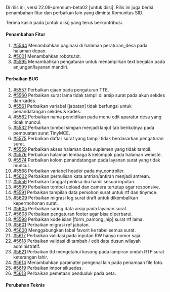 Di rilis ini, versi 22.09-premium-beta02 [untuk diisi]. Rilis ini juga berisi penambahan fitur dan perbaikan lain yang diminta Komunitas SID.

Terima kasih pada [untuk diisi] yang terus berkontribusi.

#### Penambahan Fitur
1. [#5544](https://github.com/OpenSID/OpenSID/issues/5544) Menambahkan paginasi di halaman peraturan_desa pada halaman depan.
2. [#5001](https://github.com/OpenSID/OpenSID/issues/5001) Menambahkan robots.txt.
3. [#5595](https://github.com/OpenSID/OpenSID/issues/5595) Menambahkan pengaturan untuk menampilkan text berjalan pada anjungan/layanan mandiri.


#### Perbaikan BUG

1. [#5557](https://github.com/OpenSID/OpenSID/issues/5557) Perbaikan ejaan pada pengaturan TTE.
2. [#5560](https://github.com/OpenSID/OpenSID/issues/5560) Perbaikan surat lama tidak tampil di arsip surat pada akun sekdes dan kades.
3. [#5561](https://github.com/OpenSID/OpenSID/issues/5561) Perbaikan variabel [jabatan] tidak berfungsi untuk penandatangan sekdes & kades.
4. [#5562](https://github.com/OpenSID/OpenSID/issues/5562) Perbaikan nama pendidikan pada menu edit aparatur desa yang tidak muncul.
5. [#5532](https://github.com/OpenSID/OpenSID/issues/5532) Perbaikan tombol simpan menjadi lanjut tab berikutnya pada pembuatan surat TinyMCE.
6. [#5575](https://github.com/OpenSID/OpenSID/issues/5575) Perbaikan daftar surat yang tampil tidak berdasarkan pengaturan surat.
7. [#5559](https://github.com/OpenSID/OpenSID/issues/5559) Perbaikan akses halaman data suplemen yang tidak tampil.
8. [#5576](https://github.com/OpenSID/OpenSID/issues/5576) Perbaikan halaman lembaga & kelompok pada halaman webiste.
9. [#5574](https://github.com/OpenSID/OpenSID/issues/5574) Perbaikan kolom penandatangan pada layanan surat yang tidak muncul.
10. [#5568](https://github.com/OpenSID/OpenSID/issues/5568) Perbaikan variabel header pada my_controller.
11. [#5602](https://github.com/OpenSID/OpenSID/issues/5602) Perbaikan pernulisan kata antrian/antiran menjadi antrean.
12. [#5559](https://github.com/OpenSID/OpenSID/issues/5559) Perbaikan tanggal periksa ibu hamil sesuai inputan.
13. [#5599](https://github.com/OpenSID/OpenSID/issues/5599) Perbaikan tombol upload dan camera tertutup agar responsive.
14. [#5591](https://github.com/OpenSID/OpenSID/issues/5591) Perbaikan tampilan data pemohon surat untuk rtf dan tinymce.
15. [#5609](https://github.com/OpenSID/OpenSID/issues/5609) Perbaikan migrasi log surat draft untuk dikembalikan kepermohonan surat.
16. [#5605](https://github.com/OpenSID/OpenSID/issues/5605) Perbaikan saring data arsip pada layanan surat.
17. [#5608](https://github.com/OpenSID/OpenSID/issues/5608) Perbaikan pengaturan footer agar bisa diperbarui.
18. [#5598](https://github.com/OpenSID/OpenSID/issues/5598) Perbaikan kode isian [form_pamong_nip] surat rtf lama.
19. [#5601](https://github.com/OpenSID/OpenSID/issues/5601) Perbaikan migrasi ref jabatan.
20. [#5600](https://github.com/OpenSID/OpenSID/issues/5600) Menggabungkan tabel favorit ke tabel semua surat.
21. [#5617](https://github.com/OpenSID/OpenSID/issues/5617) Perbaikan validasi pada inputan RW hanya nomor saja.
22. [#5618](https://github.com/OpenSID/OpenSID/issues/5618) Perbaikan validasi di tambah / edit data dusun wilayah administratif.
23. [#5621](https://github.com/OpenSID/OpenSID/issues/5621) Perbaikan ttd mengetahui kosong pada lampiran unduh RTF surat keterangan lahir.
24. [#5614](https://github.com/OpenSID/OpenSID/issues/5614) Menambahkan paramater pengenal lain pada penamaan file foto.
25. [#5619](https://github.com/OpenSID/OpenSID/issues/5619) Perbaikan impor sikuedes.
26. [#5613](https://github.com/OpenSID/OpenSID/issues/5613) Perbaikan pemetaan penduduk pada peta.

#### Perubahan Teknis
